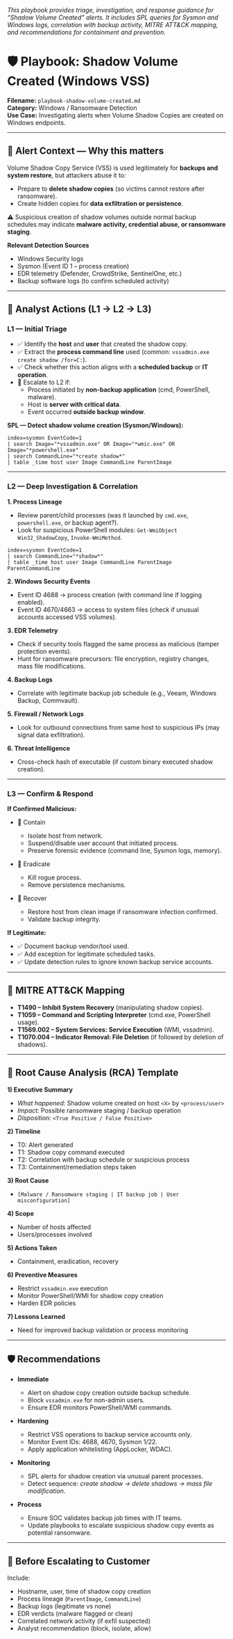 *This playbook provides triage, investigation, and response guidance for “Shadow Volume Created” alerts. It includes SPL queries for Sysmon and Windows logs, correlation with backup activity, MITRE ATT\&CK mapping, and recommendations for containment and prevention.*

# 🛡️ Playbook: Shadow Volume Created (Windows VSS)

**Filename:** `playbook-shadow-volume-created.md`  
**Category:** Windows / Ransomware Detection  
**Use Case:** Investigating alerts when Volume Shadow Copies are created on Windows endpoints.

---

## 🎯 Alert Context — Why this matters
Volume Shadow Copy Service (VSS) is used legitimately for **backups and system restore**, but attackers abuse it to:  
- Prepare to **delete shadow copies** (so victims cannot restore after ransomware).  
- Create hidden copies for **data exfiltration or persistence**.  

⚠️ Suspicious creation of shadow volumes outside normal backup schedules may indicate **malware activity, credential abuse, or ransomware staging**.

**Relevant Detection Sources**
- Windows Security logs  
- Sysmon (Event ID 1 – process creation)  
- EDR telemetry (Defender, CrowdStrike, SentinelOne, etc.)  
- Backup software logs (to confirm scheduled activity)  

---

## 🧭 Analyst Actions (L1 → L2 → L3)

### L1 — Initial Triage
- ✅ Identify the **host** and **user** that created the shadow copy.  
- ✅ Extract the **process command line** used (common: `vssadmin.exe create shadow /for=C:`).  
- ✅ Check whether this action aligns with a **scheduled backup** or **IT operation**.  
- 🚩 Escalate to L2 if:
  - Process initiated by **non-backup application** (cmd, PowerShell, malware).  
  - Host is **server with critical data**.  
  - Event occurred **outside backup window**.

**SPL — Detect shadow volume creation (Sysmon/Windows):**
```spl
index=sysmon EventCode=1
| search Image="*vssadmin.exe" OR Image="*wmic.exe" OR Image="*powershell.exe"
| search CommandLine="*create shadow*"
| table _time host user Image CommandLine ParentImage
````

---

### L2 — Deep Investigation & Correlation

**1. Process Lineage**

* Review parent/child processes (was it launched by `cmd.exe`, `powershell.exe`, or backup agent?).
* Look for suspicious PowerShell modules: `Get-WmiObject Win32_ShadowCopy`, `Invoke-WmiMethod`.

```spl
index=sysmon EventCode=1
| search CommandLine="*shadow*"
| table _time host user Image CommandLine ParentImage ParentCommandLine
```

**2. Windows Security Events**

* Event ID 4688 → process creation (with command line if logging enabled).
* Event ID 4670/4663 → access to system files (check if unusual accounts accessed VSS volumes).

**3. EDR Telemetry**

* Check if security tools flagged the same process as malicious (tamper protection events).
* Hunt for ransomware precursors: file encryption, registry changes, mass file modifications.

**4. Backup Logs**

* Correlate with legitimate backup job schedule (e.g., Veeam, Windows Backup, Commvault).

**5. Firewall / Network Logs**

* Look for outbound connections from same host to suspicious IPs (may signal data exfiltration).

**6. Threat Intelligence**

* Cross-check hash of executable (if custom binary executed shadow creation).

---

### L3 — Confirm & Respond

**If Confirmed Malicious:**

* 🛑 Contain

  * Isolate host from network.
  * Suspend/disable user account that initiated process.
  * Preserve forensic evidence (command line, Sysmon logs, memory).
* 🔎 Eradicate

  * Kill rogue process.
  * Remove persistence mechanisms.
* 🔁 Recover

  * Restore host from clean image if ransomware infection confirmed.
  * Validate backup integrity.

**If Legitimate:**

* ✅ Document backup vendor/tool used.
* ✅ Add exception for legitimate scheduled tasks.
* ✅ Update detection rules to ignore known backup service accounts.

---

## 🧩 MITRE ATT\&CK Mapping

* **T1490 – Inhibit System Recovery** (manipulating shadow copies).
* **T1059 – Command and Scripting Interpreter** (cmd.exe, PowerShell usage).
* **T1569.002 – System Services: Service Execution** (WMI, vssadmin).
* **T1070.004 – Indicator Removal: File Deletion** (if followed by deletion of shadows).

---

## 📝 Root Cause Analysis (RCA) Template

**1) Executive Summary**

* *What happened:* Shadow volume created on host `<X>` by `<process/user>`
* *Impact:* Possible ransomware staging / backup operation
* *Disposition:* `<True Positive / False Positive>`

**2) Timeline**

* T0: Alert generated
* T1: Shadow copy command executed
* T2: Correlation with backup schedule or suspicious process
* T3: Containment/remediation steps taken

**3) Root Cause**

* `[Malware / Ransomware staging | IT backup job | User misconfiguration]`

**4) Scope**

* Number of hosts affected
* Users/processes involved

**5) Actions Taken**

* Containment, eradication, recovery

**6) Preventive Measures**

* Restrict `vssadmin.exe` execution
* Monitor PowerShell/WMI for shadow copy creation
* Harden EDR policies

**7) Lessons Learned**

* Need for improved backup validation or process monitoring

---

## 🛡 Recommendations

* **Immediate**

  * Alert on shadow copy creation outside backup schedule.
  * Block `vssadmin.exe` for non-admin users.
  * Ensure EDR monitors PowerShell/WMI commands.

* **Hardening**

  * Restrict VSS operations to backup service accounts only.
  * Monitor Event IDs: 4688, 4670, Sysmon 1/22.
  * Apply application whitelisting (AppLocker, WDAC).

* **Monitoring**

  * SPL alerts for shadow creation via unusual parent processes.
  * Detect sequence: *create shadow → delete shadows → mass file modification*.

* **Process**

  * Ensure SOC validates backup job times with IT teams.
  * Update playbooks to escalate suspicious shadow copy events as potential ransomware.

---

## 📎 Before Escalating to Customer

Include:

* Hostname, user, time of shadow copy creation
* Process lineage (`ParentImage`, `CommandLine`)
* Backup logs (legitimate vs none)
* EDR verdicts (malware flagged or clean)
* Correlated network activity (if exfil suspected)
* Analyst recommendation (block, isolate, allow)



